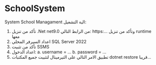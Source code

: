 # SchoolSystem
System School Managament
الية التشغيل:
1. تأكد من تنزيل .Net net9.0 من الرابط التالي: https:... وتأكد من تنزيل runtime معها
2. اعداد السيرفر المحلي SQL Server 2022
3. تأكد من تثبيت SSMS
4. اعداد الدخول:
a. username = ...
b. password = ...
6. تطبيق الامر التالي على التيرمينال لتثبيت جميع المكتبات
dotnet restore
قريبا...
